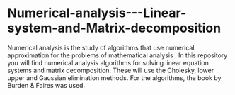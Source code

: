 # Numerical-analysis---Linear-system-and-Matrix-decomposition

Numerical analysis is the study of algorithms that use numerical approximation for the problems of mathematical analysis .
In this repository you will find numerical analysis algorithms for solving linear equation systems and matrix decomposition. These will use the Cholesky, lower upper and Gaussian elimination methods.
For the algorithms, the book by Burden & Faires was used.
